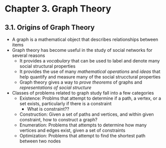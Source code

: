 # Chapter 3. Graph Theory

## 3.1. Origins of Graph Theory
- A graph is a mathematical object that describes relationships between items
- Graph theory has become useful in the study of social networks for several reasons
  - It provides a *vocabulary* that can be used to label and denote many social structural properties
  - It provides the use of many *mathematical operations* and *ideas* that help quantify and measure many of the social strucctural properties
  - Graph theory gives a way to *prove theorems* of graphs and *representations of social structure*
- Classes of problems related to graph study fall into a few categories
  - Existence: Problms that attempt to determine if a path, a vertex, or a set exists, particularly if there is a constraint
    - What is constraint??
  - Construction: Given a set of paths and vertices, and within given constraint, how to construct a graph?
  - Enumeration: Problems that attempts to determine how many vertices and edges exist, given a set of constraints
  - Optimization: Problems that attempt to find the shortest path between two nodes
